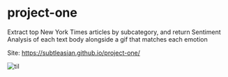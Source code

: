 # project-one

Extract top New York Times articles by subcategory, and return Sentiment Analysis of each text body alongside a gif that matches each emotion

Site: https://subtleasian.github.io/project-one/

![til](./Desktop/ezgif.com-optimize.gif)
